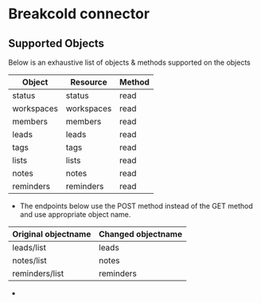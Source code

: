 # Breakcold connector


## Supported Objects 
Below is an exhaustive list of objects & methods supported on the objects

| Object          | Resource       | Method        |
| ----------------| ---------------| --------------|
| status          | status         | read          |
| workspaces      | workspaces     | read          |
| members         | members        | read          |
| leads           | leads          | read          |
| tags            | tags           | read          |
| lists           | lists          | read          |
| notes           | notes          | read          |
| reminders       | reminders      | read          |

- The endpoints below use the POST method instead of the GET method and use appropriate object name.

| Original objectname | Changed objectname |
| --------------------| -------------------|
| leads/list          | leads              |          
| notes/list          | notes              |
| reminders/list      | reminders          |

- 